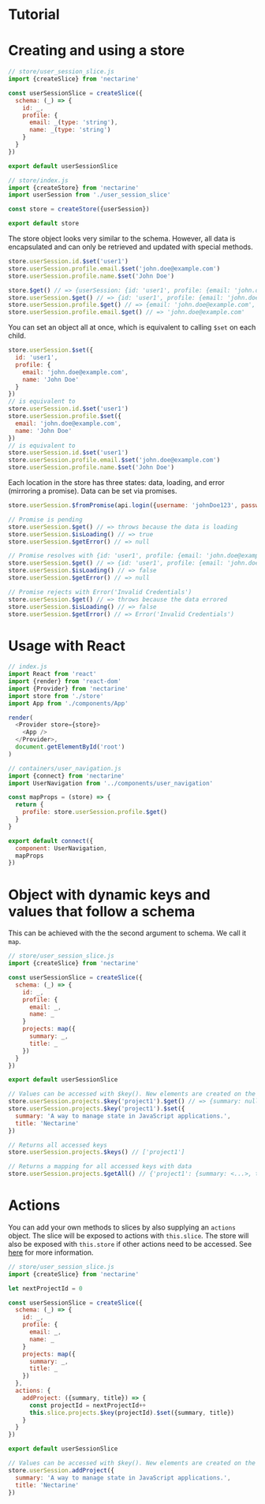 # Tutorial

# Creating and using a store

```js
// store/user_session_slice.js
import {createSlice} from 'nectarine'

const userSessionSlice = createSlice({
  schema: (_) => {
    id: _,
    profile: {
      email: _(type: 'string'),
      name: _(type: 'string')
    }
  }
})

export default userSessionSlice
```

```js
// store/index.js
import {createStore} from 'nectarine'
import userSession from './user_session_slice'

const store = createStore({userSession})

export default store
```

The store object looks very similar to the schema.
However, all data is encapsulated and can only be retrieved and updated with special methods.

```js
store.userSession.id.$set('user1')
store.userSession.profile.email.$set('john.doe@example.com')
store.userSession.profile.name.$set('John Doe')

store.$get() // => {userSession: {id: 'user1', profile: {email: 'john.doe@example.com', name: 'John Doe'}}}
store.userSession.$get() // => {id: 'user1', profile: {email: 'john.doe@example.com', name: 'John Doe'}}
store.userSession.profile.$get() // => {email: 'john.doe@example.com', name: 'John Doe'}
store.userSession.profile.email.$get() // => 'john.doe@example.com'
```

You can set an object all at once, which is equivalent to calling `$set` on each child.

```js
store.userSession.$set({
  id: 'user1',
  profile: {
    email: 'john.doe@example.com',
    name: 'John Doe'
  }
})
// is equivalent to
store.userSession.id.$set('user1')
store.userSession.profile.$set({
  email: 'john.doe@example.com',
  name: 'John Doe'
})
// is equivalent to
store.userSession.id.$set('user1')
store.userSession.profile.email.$set('john.doe@example.com')
store.userSession.profile.name.$set('John Doe')
```

Each location in the store has three states: data, loading, and error (mirroring a promise).
Data can be set via promises.

```js
store.userSession.$fromPromise(api.login({username: 'johnDoe123', password: 'secret'}))

// Promise is pending
store.userSession.$get() // => throws because the data is loading
store.userSession.$isLoading() // => true
store.userSession.$getError() // => null

// Promise resolves with {id: 'user1', profile: {email: 'john.doe@example.com', name: 'John Doe'}}
store.userSession.$get() // => {id: 'user1', profile: {email: 'john.doe@example.com', name: 'John Doe'}}
store.userSession.$isLoading() // => false
store.userSession.$getError() // => null

// Promise rejects with Error('Invalid Credentials')
store.userSession.$get() // => throws because the data errored
store.userSession.$isLoading() // => false
store.userSession.$getError() // => Error('Invalid Credentials')
```

# Usage with React

```js
// index.js
import React from 'react'
import {render} from 'react-dom'
import {Provider} from 'nectarine'
import store from './store'
import App from './components/App'

render(
  <Provider store={store}>
    <App />
  </Provider>,
  document.getElementById('root')
)
```

```js
// containers/user_navigation.js
import {connect} from 'nectarine'
import UserNavigation from '../components/user_navigation'

const mapProps = (store) => {
  return {
    profile: store.userSession.profile.$get()
  }
}

export default connect({
  component: UserNavigation,
  mapProps
})
```

# Object with dynamic keys and values that follow a schema

This can be achieved with the the second argument to schema. We call it `map`.

```js
// store/user_session_slice.js
import {createSlice} from 'nectarine'

const userSessionSlice = createSlice({
  schema: (_) => {
    id: _,
    profile: {
      email: _,
      name: _
    }
    projects: map({
      summary: _,
      title: _
    })
  }
})

export default userSessionSlice
```

```js
// Values can be accessed with $key(). New elements are created on the fly.
store.userSession.projects.$key('project1').$get() // => {summary: null, title: null}
store.userSession.projects.$key('project1').$set({
  summary: 'A way to manage state in JavaScript applications.',
  title: 'Nectarine'
})

// Returns all accessed keys
store.userSession.projects.$keys() // ['project1']

// Returns a mapping for all accessed keys with data
store.userSession.projects.$getAll() // {'project1': {summary: <...>, title: 'Nectarine'}}
```

# Actions

You can add your own methods to slices by also supplying an `actions` object.
The slice will be exposed to actions with `this.slice`.
The store will also be exposed with `this.store` if other actions need to be accessed.
See [here](./creating_a_slice.md#actions) for more information.

```js
// store/user_session_slice.js
import {createSlice} from 'nectarine'

let nextProjectId = 0

const userSessionSlice = createSlice({
  schema: (_) => {
    id: _,
    profile: {
      email: _,
      name: _
    }
    projects: map({
      summary: _,
      title: _
    })
  },
  actions: {
    addProject: ({summary, title}) => {
      const projectId = nextProjectId++
      this.slice.projects.$key(projectId).$set({summary, title})
    }
  }
})

export default userSessionSlice
```

```js
// Values can be accessed with $key(). New elements are created on the fly.
store.userSession.addProject({
  summary: 'A way to manage state in JavaScript applications.',
  title: 'Nectarine'
})
```
